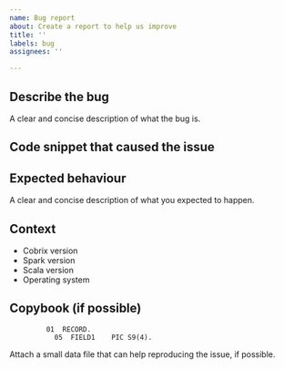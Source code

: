 ```yaml
---
name: Bug report
about: Create a report to help us improve
title: ''
labels: bug
assignees: ''

---
```


## Describe the bug
A clear and concise description of what the bug is.

## Code snippet that caused the issue

## Expected behaviour
A clear and concise description of what you expected to happen.

## Context
- Cobrix version
- Spark version
- Scala version
- Operating system

## Copybook (if possible)
```
         01  RECORD.
           05  FIELD1    PIC S9(4).
```

Attach a small data file that can help reproducing the issue, if possible.
